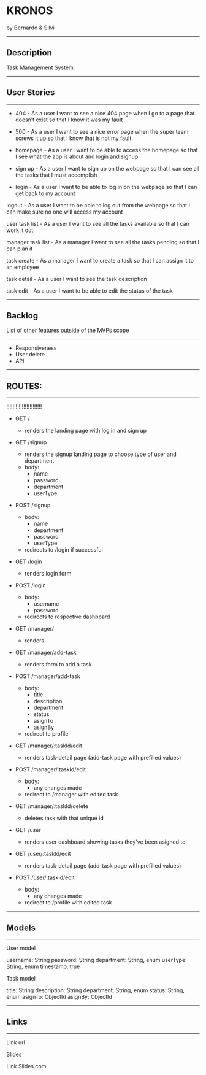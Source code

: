 
# KRONOS

by Bernardo & Silvi

________________________________________________________________________________
## Description

Task Management System.
________________________________________________________________________________
## User Stories
________________________________________________________________________________
- 404 - As a user I want to see a nice 404 page when I go to a page that doesn’t exist so that I know it was my fault

- 500 - As a user I want to see a nice error page when the super team screws it up so that I know that is not my fault

- homepage - As a user I want to be able to access the homepage so that I see what the app is about and login and signup

- sign up - As a user I want to sign up on the webpage so that I can see all the tasks that I must accomplish

- login - As a user I want to be able to log in on the webpage so that I can get back to my account

logout - As a user I want to be able to log out from the webpage so that I can make sure no one will access my account

user task list - As a user I want to see all the tasks available so that I can work it out

manager task list - As a manager I want to see all the tasks pending so that I can plan it

task create - As a manager I want to create a task so that I can assign it to an employee 

task detail - As a user I want to see the task description 

task edit - As a user I want to be able to edit the status of the task 

________________________________________________________________________________
## Backlog
List of other features outside of the MVPs scope
________________________________________________________________________________
- Responsiveness
- User delete
- API
________________________________________________________________________________
## ROUTES:
________________________________________________________________________________


!!!!!!!!!!!!!!!!!!!!!!!
- GET /
  - renders the landing page with log in and sign up
- GET /signup
  - renders the signup landing page to choose type of user and department
  - body:
    - name
    - password
    - department
    - userType

- POST /signup
  - body:
    - name
    - department
    - password
    - userType
  - redirects to /login if successful

- GET /login
  - renders login form 

- POST /login

  - body:
    - username
    - password
  - redirects to respective dashboard

- GET /manager/
  - renders 
- GET /manager/add-task
  - renders form to add a task
- POST /manager/add-task
  - body:
    - title
    - description
    - department
    - status
    - asignTo
    - asignBy
  - redirect to profile
- GET /manager/:taskId/edit
  - renders task-detail page (add-task page with prefilled values)
- POST /manager/:taskId/edit
  - body:
    - any changes made
  - redirect to /manager with edited task
- GET /manager/:taskId/delete
  - deletes task with that unique id

- GET /user
  - renders user dashboard showing tasks they've been asigned to
- GET /user/:taskId/edit
  - renders task-detail page (add-task page with prefilled values)
- POST /user/:taskId/edit
  - body:
    - any changes made
  - redirect to /profile with edited task

________________________________________________________________________________
## Models
________________________________________________________________________________

User model

username: String
password: String
department: String, enum
userType: String, enum
timestamp: true

Task model

title: String
description: String
department: String, enum
status: String, enum
asignTo: ObjectId
asignBy: ObjectId


________________________________________________________________________________
## Links
________________________________________________________________________________

Link url



Slides


Link Slides.com